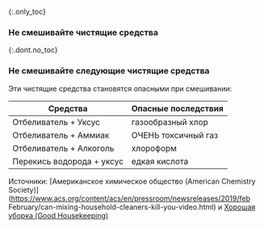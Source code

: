 {:.only_toc}
### Не смешивайте чистящие средства

{:.dont.no_toc}
### Не смешивайте следующие чистящие средства 

 Эти чистящие средства становятся опасными при смешивании: 

 Средства | Опасные последствия 
 -- | -- 
 Отбеливатель + Уксус | газообразный хлор 
 Отбеливатель + Аммиак | ОЧЕНЬ токсичный газ 
 Отбеливатель + Алкоголь | хлороформ 
 Перекись водорода + уксус | едкая кислота 

Источники: [Американское химическое общество (American Chemistry Society)](https://www.acs.org/content/acs/en/pressroom/newsreleases/2019/feb February/can-mixing-household-cleaners-kill-you-video.html) и [Хорошая уборка (Good Housekeeping)](https://www.goodhousekeeping.com/home/cleaning/tips/a32773/cleaning-products-never-mix/) 
